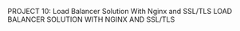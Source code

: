 PROJECT 10: Load Balancer Solution With Nginx and SSL/TLS
LOAD BALANCER SOLUTION WITH NGINX AND SSL/TLS
